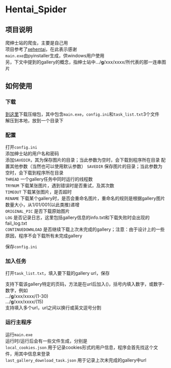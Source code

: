 Hentai_Spider
===
## 项目说明
爬绅士站的爬虫，主要是自己用  
项目参考了[xehentai](https://github.com/fffonion/xeHentai)，在此表示感谢  
`main.exe`由pyinstaller生成，供windows用户使用  
另，下文中提到的gallery的概念，指绅士站中.../**g**/xxx/xxxx/所代表的那一连串图片  
## 如何使用
### 下载
[到这里](http://pan.baidu.com/s/1pKNLK19)下载压缩包，其中包含`main.exe`，`config.ini`和`task_list.txt`3个文件  
解压到本地，放到一个目录下  
### 配置
打开`config.ini`  
添加绅士站的用户名和密码  
添加`SAVEDIR`，其为保存图片的目录；当此参数为空时，会下载到程序所在目录
配置其他参数（当然也可以使用默认参数） 
`SAVEDIR` 保存图片的目录；当此参数为空时，会下载到程序所在目录  
`THREAD` 一个gallery任务中同时运行的线程数  
`TRYNUM`  下载某张图片，遇到错误时是否重试，及其次数  
`TIMEOUT` 下载某张图片，是否超时  
`RENAME` 下载某个gallery时，是否会重命名图片，重命名的规则是根据gallery图片数量大小，从1/01/001(以此类推)递增  
`ORIGINAL_PIC` 是否下载原始图片  
`LOG` 是否记录日志，这里包括gallery信息的info.txt和下载失败时会出现的fail_log.txt  
`CONTINUEDOWNLOAD` 是否继续下载上次未完成的gallery；注意：由于设计上的一些原因，程序不会下载所有未完成gallery  
   
 保存`config.ini`
### 加入任务
打开`task_list.txt`，填入要下载的gallery url，保存  
  
支持下载该gallery特定的页码，方法是在url后加入()，括号内填入数字，或数字-数字，例如  
.../**g**/xxx/xxxx/(1-30)  
.../**g**/xxx/xxxx/(15)  
支持填入多个url，url之间以换行或英文逗号分割  
### 运行主程序
运行`main.exe`  
运行时/运行后会有一些文件生成，分别是  
`local_cookies.json` 用于记录cookies形式的用户信息，程序会首先找这个文件，用其中信息来登录  
`last_gallery_download_task.json` 用于记录上次未完成的gallery中url  
